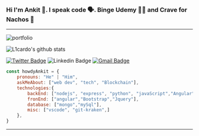 ### Hi I'm Ankit 🧔. I speak code 🗣. Binge Udemy 👨‍💻 and Crave for Nachos 👻 
---
<!--
**howdyAnkit/howdyAnkit** is a ✨ _special_ ✨ repository because its `README.md` (this file) appears on your GitHub profile.



Here are some ideas to get you started:

- 🔭 I’m currently working on ...
- 🌱 I’m currently learning ...
- 👯 I’m looking to collaborate on ...
- 🤔 I’m looking for help with ...
- 💬 Ask me about ...
- 📫 How to reach me: ...
- 😄 Pronouns: ...
- ⚡ Fun fact: ...
-->
![portfolio](https://user-images.githubusercontent.com/40737659/88860818-3b0e5880-d21a-11ea-84d9-1a46a4a4d5af.gif)


![L1cardo's github stats](https://github-readme-stats.vercel.app/api?username=howdyAnkit&show_icons=true&title_color=fff&icon_color=79ff97&text_color=9f9f9f&bg_color=151515)



[![Twitter Badge](https://img.shields.io/badge/-howdy_ankit-1ca0f1?style=flat-square&logo=twitter&logoColor=white&link=https://twitter.com/howdy_ankit)](https://twitter.com/howdy_ankit) 
![Linkedin Badge](https://img.shields.io/badge/Ankitpal-blue?style=flat-square&logo=Linkedin&logoColor=white&link=https://www.linkedin.com/in/ankit-pal-632a72109/)
[![Gmail Badge](https://img.shields.io/badge/-palankit35@gmail.com-c14438?style=flat-square&logo=Gmail&logoColor=white&link=mailto:palankit35@gmail.com)](mailto:palankit35@gmail.com)


```javascript
const howdyAnkit = {
    pronouns: "He" | "Him",
    askMeAbout: ["web dev", "tech", "Blockchain"],
    technologies:{
        backEnd: ["nodejs", "express", "python", "javaScript","Angular"],
        fronEnd: ["angular","Bootstrap","Jquery"],
        database: ["mongo","mySql"],
        misc: ["vscode", "git-kraken",]
    },
}
```

---

<!-- <button class="button-save large" >Big Fat Button</button><button class="button-save large">Big Fat Button</button> -->

